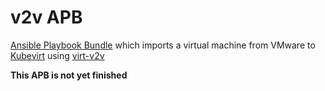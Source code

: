 # v2v APB
[Ansible Playbook Bundle](https://github.com/ansibleplaybookbundle) which imports a virtual machine from VMware to [Kubevirt](https://github.com/kubevirt) using [virt-v2v](https://github.com/libguestfs/libguestfs/blob/master/bash/virt-v2v)

**This APB is not yet finished**